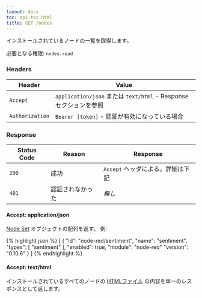 ```yaml
---
layout: docs
toc: api-toc.html
title: GET /nodes
---
```


インストールされているノードの一覧を取得します。

必要となる権限: <code>nodes.read</code>

### Headers

Header          | Value
----------------|-------
`Accept`        | `application/json` または `text/html` - Responseセクションを参照
`Authorization` | `Bearer [token]` - 認証が有効になっている場合

### Response

Status Code | Reason           | Response
------------|------------------|--------------
`200`       | 成功             | `Accept` ヘッダによる。詳細は下記
`401`       | 認証されなかった | _無し_


#### Accept: application/json

[Node Set](/docs/api/admin/types#node-set) オブジェクトの配列を返す。
例:

{% highlight json %}
[
  {
    "id": "node-red/sentiment",
    "name": "sentiment",
    "types": [
      "sentiment"
    ],
    "enabled": true,
    "module": "node-red"
    "version": "0.10.6"
  }
]
{% endhighlight %}

#### Accept: text/html

インストールされているすべてのノードの
[HTMLファイル](/docs/creating-nodes/node-html) の内容を単一のレスポンスとして返します。
